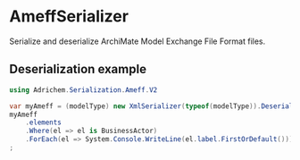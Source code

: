 # AmeffSerializer
Serialize and deserialize ArchiMate Model Exchange File Format files.

## Deserialization example
```csharp
using Adrichem.Serialization.Ameff.V2

var myAmeff = (modelType) new XmlSerializer(typeof(modelType)).Deserialize(new StreamReader("test.xml"));
myAmeff
	.elements
	.Where(el => el is BusinessActor)
	.ForEach(el => System.Console.WriteLine(el.label.FirstOrDefault()))
;	
```
